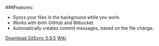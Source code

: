 ###Features:
- Syncs your files in the background while you work. 
- Works with both GitHub and Bitbucket. 
- Automatically creates commit messages, based on the file change.

[Download GitSync 0.9.5](https://github.com/eonist/GitSync/releases/download/0.9.5/GitSync.app.zip) 
[Wiki](https://github.com/eonist/GitSync/wiki/)